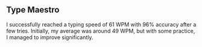 ## Type Maestro
I successfully reached a typing speed of 61 WPM with 96% accuracy after a few tries. Initially, my average was around 49 WPM, but with some practice, I managed to improve significantly.

